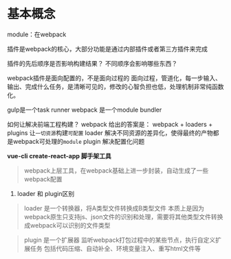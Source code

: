 
# 基本概念
module：在webpack 


插件是webpack的核心，大部分功能是通过内部插件或者第三方插件来完成

插件的先后顺序是否影响构建结果？
不同顺序会影响哪些东西？

webpack插件是面向配置的，不是面向过程的
面向过程，管道化，每一步输入、输出、完成什么任务，是清晰可见的，修改的心智负担也低，处理机制非常纯函数化。

gulp是一个task runner
webpack 是一个module bundler

如何让解决前端工程构建？
webpack 给出的答案是： webpack + loaders + plugins 让`一切资源`构建`可配置`
loader 解决不同资源的差异化，使得最终的产物都是webpack可处理的`module`
plugin 解决配置化问题

**vue-cli create-react-app 脚手架工具**
> webpack上层工具，在webpack基础上进一步封装，自动生成了一些webpack配置



1. loader 和 plugin区别
> loader 是一个转换器，将A类型文件转换成B类型文件
> 本质上是因为webpack原生只支持js、json文件的识别和处理，需要将其他类型文件转换成webpack可以识别的文件类型

> plugin 是一个扩展器 监听webpack打包过程中的某些节点，执行自定义扩展任务
> 包括代码压缩、自动补全、环境变量注入、重写html文件等



